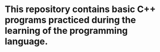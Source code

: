 # This repository contains basic C++ programs practiced during the learning of the programming language.

